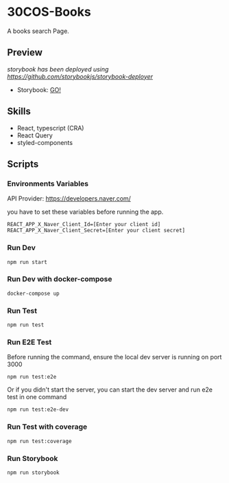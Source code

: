 # 30COS-Books

A books search Page.

## Preview

*storybook has been deployed using https://github.com/storybookjs/storybook-deployer*

* Storybook: [GO!](https://hsk-kr.github.io/30cos-books/)


## Skills

- React, typescript (CRA) 
- React Query
- styled-components

## Scripts

### Environments Variables

API Provider: https://developers.naver.com/

you have to set these variables before running the app.

```properties
REACT_APP_X_Naver_Client_Id=[Enter your client id]
REACT_APP_X_Naver_Client_Secret=[Enter your client secret]
```

### Run Dev
```properties
npm run start
```

### Run Dev with docker-compose
```properties
docker-compose up
```

### Run Test
```properties
npm run test
```

### Run E2E Test

Before running the command, ensure the local dev server is running on port 3000

```properties
npm run test:e2e
```

Or if you didn't start the server, you can start the dev server and run e2e test in one command

```properties
npm run test:e2e-dev
```

### Run Test with coverage
```properties
npm run test:coverage
```

### Run Storybook
```properties
npm run storybook
```
